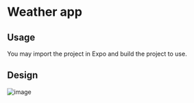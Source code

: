 # Weather app

## Usage
You may import the project in Expo and build the project to use.

## Design
![image](https://github.com/user-attachments/assets/3c2e7701-9287-4be4-a7ae-c6374560683e)
